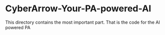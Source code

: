 # CyberArrow-Your-PA-powered-AI
This directory contains the most important part. That is the code for the AI powered PA
